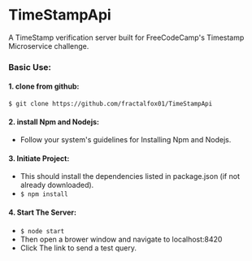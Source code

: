 # TimeStampApi
A TimeStamp verification server built for FreeCodeCamp's Timestamp Microservice challenge.

### Basic Use:
#### 1. clone from github:
  `$ git clone https://github.com/fractalfox01/TimeStampApi`
#### 2. install Npm and Nodejs:
 * Follow your system's guidelines for Installing Npm and Nodejs.
#### 3. Initiate Project:
  * This should install the dependencies listed in package.json (if not already downloaded).
  * `$ npm install`
#### 4. Start The Server:
 * `$ node start`
 * Then open a brower window and navigate to localhost:8420
 * Click The link to send a test query.
